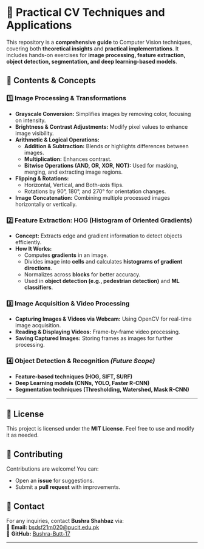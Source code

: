 

# **📌 Practical CV Techniques and Applications**  

This repository is a **comprehensive guide** to Computer Vision techniques, covering both **theoretical insights** and **practical implementations**. It includes hands-on exercises for **image processing, feature extraction, object detection, segmentation, and deep learning-based models**.  

## **📂 Contents & Concepts**  

### **1️⃣ Image Processing & Transformations**  
- **Grayscale Conversion:** Simplifies images by removing color, focusing on intensity.  
- **Brightness & Contrast Adjustments:** Modify pixel values to enhance image visibility.  
- **Arithmetic & Logical Operations:**  
  - **Addition & Subtraction:** Blends or highlights differences between images.  
  - **Multiplication:** Enhances contrast.  
  - **Bitwise Operations (AND, OR, XOR, NOT):** Used for masking, merging, and extracting image regions.  
- **Flipping & Rotations:**  
  - Horizontal, Vertical, and Both-axis flips.  
  - Rotations by 90°, 180°, and 270° for orientation changes.  
- **Image Concatenation:** Combining multiple processed images horizontally or vertically.  

### **2️⃣ Feature Extraction: HOG (Histogram of Oriented Gradients)**  
- **Concept:** Extracts edge and gradient information to detect objects efficiently.  
- **How It Works:**  
  - Computes **gradients** in an image.  
  - Divides image into **cells** and calculates **histograms of gradient directions**.  
  - Normalizes across **blocks** for better accuracy.  
  - Used in **object detection (e.g., pedestrian detection)** and **ML classifiers**.  

### **3️⃣ Image Acquisition & Video Processing**  
- **Capturing Images & Videos via Webcam:** Using OpenCV for real-time image acquisition.  
- **Reading & Displaying Videos:** Frame-by-frame video processing.  
- **Saving Captured Images:** Storing frames as images for further processing.  

### **4️⃣ Object Detection & Recognition** *(Future Scope)*  
- **Feature-based techniques (HOG, SIFT, SURF)**  
- **Deep Learning models (CNNs, YOLO, Faster R-CNN)**  
- **Segmentation techniques (Thresholding, Watershed, Mask R-CNN)**  

---

## **📜 License**  
This project is licensed under the **MIT License**. Feel free to use and modify it as needed.  

## **🤝 Contributing**  
Contributions are welcome! You can:  
- Open an **issue** for suggestions.  
- Submit a **pull request** with improvements.  

## **📧 Contact**  
For any inquiries, contact **Bushra Shahbaz** via:  
📩 **Email:** bsdsf21m020@pucit.edu.pk  
📌 **GitHub:** [Bushra-Butt-17](https://github.com/Bushra-Butt-17)  

---

